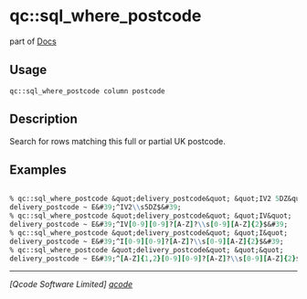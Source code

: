 qc::sql_where_postcode
======================

part of [Docs](.)

Usage
-----
`qc::sql_where_postcode column postcode`

Description
-----------
Search for rows matching this full or partial UK postcode.

Examples
--------
```tcl

% qc::sql_where_postcode &quot;delivery_postcode&quot; &quot;IV2 5DZ&quot;
delivery_postcode ~ E&#39;^IV2\\s5DZ$&#39;
% qc::sql_where_postcode &quot;delivery_postcode&quot; &quot;IV&quot;
delivery_postcode ~ E&#39;^IV[0-9][0-9]?[A-Z]?\\s[0-9][A-Z]{2}$&#39;
% qc::sql_where_postcode &quot;delivery_postcode&quot; &quot;I&quot;
delivery_postcode ~ E&#39;^I[0-9][0-9]?[A-Z]?\\s[0-9][A-Z]{2}$&#39;
% qc::sql_where_postcode &quot;delivery_postcode&quot; &quot;&quot;
delivery_postcode ~ E&#39;^[A-Z]{1,2}[0-9][0-9]?[A-Z]?\\s[0-9][A-Z]{2}$&#39;
```

----------------------------------
*[Qcode Software Limited] [qcode]*

[qcode]: www.qcode.co.uk "Qcode Software"